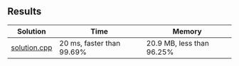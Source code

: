## Results
Solution | Time | Memory
---------|------|-------
[solution.cpp](solution.cpp) | 20 ms, faster than 99.69% |  20.9 MB, less than 96.25%
